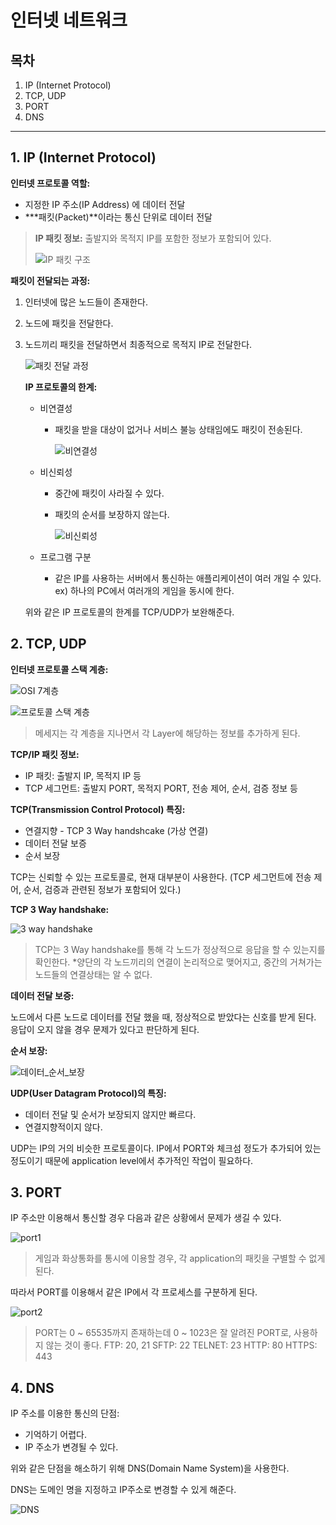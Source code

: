 # 인터넷 네트워크



## 목차

1. IP (Internet Protocol)
2. TCP, UDP
3. PORT
4. DNS

------



## 1. IP (Internet Protocol)

**인터넷 프로토콜 역할:**

- 지정한 IP 주소(IP Address) 에 데이터 전달
- ***패킷(Packet)**이라는 통신 단위로 데이터 전달

> **IP 패킷 정보:** 출발지와 목적지 IP를 포함한 정보가 포함되어 있다.
>
> ![IP 패킷 구조](./image/IP_패킷.png)

**패킷이 전달되는 과정:**

1. 인터넷에 많은 노드들이 존재한다.

2. 노드에 패킷을 전달한다.

3. 노드끼리 패킷을 전달하면서 최종적으로 목적지 IP로 전달한다.

   ![패킷 전달 과정](./image/패킷_전달과정1.png)

   **IP 프로토콜의 한계:**

   - 비연결성

     - 패킷을 받을 대상이 없거나 서비스 불능 상태임에도 패킷이 전송된다.

       ![비연결성](./image/비연결성.png)

   - 비신뢰성

     - 중간에 패킷이 사라질 수 있다.

     - 패킷의 순서를 보장하지 않는다.

       ![비신뢰성](./image/비신뢰성.png)

   - 프로그램 구분

     - 같은 IP를 사용하는 서버에서 통신하는 애플리케이션이 여러 개일 수 있다. ex) 하나의 PC에서 여러개의 게임을 동시에 한다.

   위와 같은 IP 프로토콜의 한계를 TCP/UDP가 보완해준다.



## 2. TCP, UDP

**인터넷 프로토콜 스택 계층:**

![OSI 7계층](./image/OSI_7계층.png)

![프로토콜 스택 계층](./image/프로토콜_스택_계층.png)

> 메세지는 각 계층을 지나면서 각 Layer에 해당하는 정보를 추가하게 된다.

**TCP/IP 패킷 정보:**

- IP 패킷: 출발지 IP, 목적지 IP 등
- TCP 세그먼트: 출발지 PORT, 목적지 PORT, 전송 제어, 순서, 검증 정보 등

**TCP(Transmission Control Protocol) 특징:**

- 연결지향 - TCP 3 Way handshcake (가상 연결)
- 데이터 전달 보증
- 순서 보장

TCP는 신뢰할 수 있는 프로토콜로, 현재 대부분이 사용한다. (TCP 세그먼트에 전송 제어, 순서, 검증과 관련된 정보가 포함되어 있다.)

**TCP 3 Way handshake:**

![3 way handshake](./image/3_way_handshake.png)

> TCP는 3 Way handshake를 통해 각 노드가 정상적으로 응답을 할 수 있는지를 확인한다. *양단의 각 노드끼리의 연결이 논리적으로 맺어지고, 중간의 거쳐가는 노드들의 연결상태는 알 수 없다.

**데이터 전달 보증:**

노드에서 다른 노드로 데이터를 전달 했을 때, 정상적으로 받았다는 신호를 받게 된다. 응답이 오지 않을 경우 문제가 있다고 판단하게 된다.

**순서 보장:**

![데이터_순서_보장](./image/데이터_순서_보장.png)

**UDP(User Datagram  Protocol)의 특징:**

- 데이터 전달 및 순서가 보장되지 않지만 빠르다.
- 연결지향적이지 않다.

UDP는 IP의 거의 비슷한 프로토콜이다. IP에서 PORT와 체크섬 정도가 추가되어 있는 정도이기 때문에 application level에서 추가적인 작업이 필요하다.



## 3. PORT

IP 주소만 이용해서 통신할 경우 다음과 같은 상황에서 문제가 생길 수 있다.

![port1](./image/port1.png)

> 게임과 화상통화를 통시에 이용할 경우, 각 application의 패킷을 구별할 수 없게 된다.

따라서 PORT를 이용해서 같은 IP에서 각 프로세스를 구분하게 된다.

![port2](./image/port2.png)

> PORT는 0 ~ 65535까지 존재하는데 0 ~ 1023은 잘 알려진 PORT로, 사용하지 않는 것이 좋다. 
> FTP: 20, 21 
> SFTP: 22 
> TELNET: 23 
> HTTP: 80 
> HTTPS: 443



## 4. DNS

IP 주소를 이용한 통신의 단점:

- 기억하기 어렵다.
- IP 주소가 변경될 수 있다.

위와 같은 단점을 해소하기 위해 DNS(Domain Name System)을 사용한다.

DNS는 도메인 명을 지정하고 IP주소로 변경할 수 있게 해준다.

![DNS](./image/DNS.png)